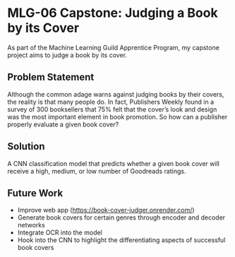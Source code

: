 # MLG-06 Capstone: Judging a Book by its Cover

As part of the Machine Learning Guild Apprentice Program, my capstone project aims to judge a book by its cover.


## Problem Statement

Although the common adage warns against judging books by their covers, the reality is that many people do. In fact, Publishers Weekly found in a survey of 300 booksellers that 75% felt that the cover’s look and design was the most important element in book promotion. So how can a publisher properly evaluate a given book cover?

## Solution

A CNN classification model that predicts whether a given book cover will receive a high, medium, or low number of Goodreads ratings.

## Future Work

- Improve web app (https://book-cover-judger.onrender.com/)
- Generate book covers for certain genres through encoder and decoder networks
- Integrate OCR into the model
- Hook into the CNN to highlight the differentiating aspects of successful book covers
